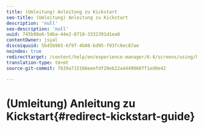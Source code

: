 ```yaml
---
title: (Umleitung) Anleitung zu Kickstart
seo-title: (Umleitung) Anleitung zu Kickstart
description: 'null'
seo-description: 'null'
uuid: 745b98e6-54ba-44e2-8710-3332391d1ea0
contentOwner: jsyal
discoiquuid: 5b45b965-6f9f-4b08-bd95-f93fc6ec87ae
noindex: true
redirecttarget: /content/help/en/experience-manager/6-4/screens/using/kickstart-for-aem-screens
translation-type: tm+mt
source-git-commit: 7b39a715166eeefdf20eb22a4449068ff1ed0e42

---
```



# (Umleitung) Anleitung zu Kickstart{#redirect-kickstart-guide}

